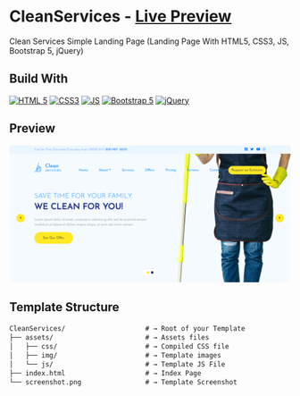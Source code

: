 # CleanServices - [Live Preview](https://ihebhafdallah.github.io/CleanServices/)
Clean Services Simple Landing Page (Landing Page With HTML5, CSS3, JS, Bootstrap 5, jQuery)

## Build With

[![HTML 5](https://img.shields.io/badge/HTML%205-gray?logo=HTML5)](https://www.w3.org/html/ "Go to HTML on w3")
[![CSS3](https://img.shields.io/badge/CSS%203-gray?logo=CSS3)](https://www.w3schools.com/css/ "Go to CSS on w3schools")
[![JS](https://img.shields.io/badge/JavaScript-gray?logo=JavaScript)](https://developer.mozilla.org/en-US/docs/Web/JavaScript "Go to JS")
[![Bootstrap 5](https://img.shields.io/badge/Bootstrap-gray?logo=Bootstrap)](https://getbootstrap.com/docs/5.0/ "Go to Bootstrap 5")
[![jQuery](https://img.shields.io/badge/jQuery-gray?logo=jQuery)](https://jquery.com/ "Go to jQuery")

## Preview

![Home Page](screenshot.png)

## Template Structure

```shell
CleanServices/                    # → Root of your Template
├── assets/                       # → Assets files
│   ├── css/                      # → Compiled CSS file
│   ├── img/                      # → Template images
│   └── js/                       # → Template JS File
├── index.html                    # → Index Page 
└── screenshot.png                # → Template Screenshot
```
